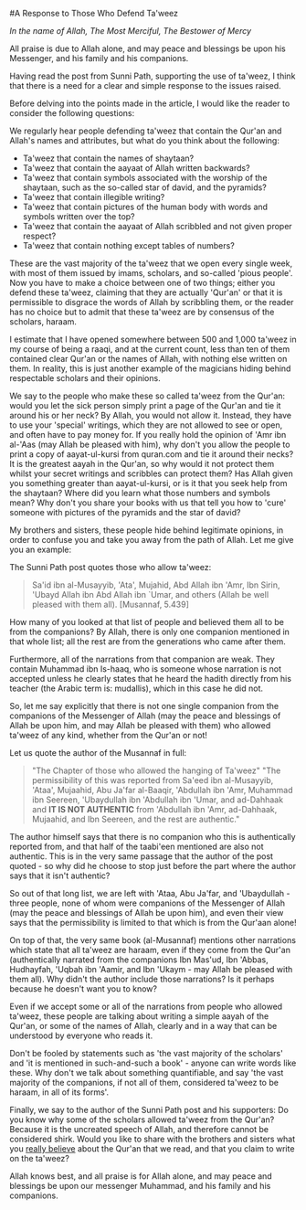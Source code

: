 [title: A Response to Those Who Defend Ta'weez - muhammadtim.com]:/
[menu: Ta'weez Response]:/
[menu-locgroup: ruqyah]:/
[path: /taweez]:/
[alias: /articles/taweez]:/
[order: 9]:/

#A Response to Those Who Defend Ta'weez

*In the name of Allah, The Most Merciful, The Bestower of Mercy*
 
All praise is due to Allah alone, and may peace and blessings be upon his Messenger, and his family and his companions.
 
Having read the post from Sunni Path, supporting the use of ta'weez, I think that there is a need for a clear and simple response to the issues raised.
 
Before delving into the points made in the article, I would like the reader to consider the following questions:
 
We regularly hear people defending ta'weez that contain the Qur'an and Allah's names and attributes, but what do you think about the following:

* Ta'weez that contain the names of shaytaan?
* Ta'weez that contain the aayaat of Allah written backwards?
* Ta'weez that contain symbols associated with the worship of the shaytaan, such as the so-called star of david, and the pyramids?
* Ta'weez that contain illegible writing?
* Ta'weez that contain pictures of the human body with words and symbols written over the top?
* Ta'weez that contain the aayaat of Allah scribbled and not given proper respect?
* Ta'weez that contain nothing except tables of numbers?

   
These are the vast majority of the ta'weez that we open every single week, with most of them issued by imams, scholars, and so-called 'pious people'. Now you have to make a choice between one of two things; either you defend these ta'weez, claiming that they are actually 'Qur'an' or that it is permissible to disgrace the words of Allah by scribbling them, or the reader has no choice but to admit that these ta'weez are by consensus of the scholars, haraam. 
 
I estimate that I have opened somewhere between 500 and 1,000 ta'weez in my course of being a raaqi, and at the current count, less than ten of them contained clear Qur'an or the names of Allah, with nothing else written on them. In reality, this is just another example of the magicians hiding behind respectable scholars and their opinions.
 
We say to the people who make these so called ta'weez from the Qur'an: would you let the sick person simply print a page of the Qur'an and tie it around his or her neck? By Allah, you would not allow it. Instead, they have to use your 'special' writings, which they are not allowed to see or open, and often have to pay money for. If you really hold the opinion of 'Amr ibn al-'Aas (may Allah be pleased with him), why don't you allow the people to print a copy of aayat-ul-kursi from quran.com and tie it around their necks? It is the greatest aayah in the Qur'an, so why would it not protect them whilst your secret writings and scribbles can protect them? Has Allah given you something greater than aayat-ul-kursi, or is it that you seek help from the shaytaan? Where did you learn what those numbers and symbols mean? Why don't you share your books with us that tell you how to 'cure' someone with pictures of the pyramids and the star of david? 
 
My brothers and sisters, these people hide behind legitimate opinions, in order to confuse you and take you away from the path of Allah. Let me give you an example:
 
The Sunni Path post quotes those who allow ta'weez:
 
> Sa'id ibn al-Musayyib, 'Ata', Mujahid, Abd Allah ibn 'Amr, Ibn Sirin, 'Ubayd Allah ibn Abd Allah ibn `Umar, and others (Allah be well pleased with them all). [Musannaf, 5.439]
 
How many of you looked at that list of people and believed them all to be from the companions? By Allah, there is only one companion mentioned in that whole list; all the rest are from the generations who came after them. 
 
Furthermore, all of the narrations from that companion are weak. They contain Muhammad ibn Is-haaq, who is someone whose narration is not accepted unless he clearly states that he heard the hadith directly from his teacher (the Arabic term is: mudallis), which in this case he did not. 
 
So, let me say explicitly that there is not one single companion from the companions of the Messenger of Allah (may the peace and blessings of Allah be upon him, and may Allah be pleased with them) who allowed ta'weez of any kind, whether from the Qur'an or not!
 
Let us quote the author of the Musannaf in full:
 
> "The Chapter of those who allowed the hanging of Ta'weez" 
> "The permissibility of this was reported from Sa'eed ibn al-Musayyib, 'Ataa', Mujaahid, Abu Ja'far al-Baaqir, 'Abdullah ibn 'Amr, Muhammad ibn Seereen, 'Ubaydullah ibn 'Abdullah ibn 'Umar, and ad-Dahhaak and **IT IS NOT AUTHENTIC** from 'Abdullah ibn 'Amr, ad-Dahhaak, Mujaahid, and Ibn Seereen, and the rest are authentic."
 
The author himself says that there is no companion who this is authentically reported from, and that half of the taabi'een mentioned are also not authentic. This is in the very same passage that the author of the post quoted - so why did he choose to stop just before the part where the author says that it isn't authentic?
 
So out of that long list, we are left with 'Ataa, Abu Ja'far, and 'Ubaydullah - three people, none of whom were companions of the Messenger of Allah (may the peace and blessings of Allah be upon him), and even their view says that the permissibility is limited to that which is from the Qur'aan alone!
 
On top of that, the very same book (al-Musannaf) mentions other narrations which state that all ta'weez are haraam, even if they come from the Qur'an (authentically narrated from the companions Ibn Mas'ud, Ibn 'Abbas, Hudhayfah, 'Uqbah ibn 'Aamir, and Ibn 'Ukaym - may Allah be pleased with them all). Why didn't the author include those narrations? Is it perhaps because he doesn't want you to know?
 
Even if we accept some or all of the narrations from people who allowed ta'weez, these people are talking about writing a simple aayah of the Qur'an, or some of the names of Allah, clearly and in a way that can be understood by everyone who reads it. 
 
Don't be fooled by statements such as 'the vast majority of the scholars' and 'it is mentioned in such-and-such a book' - anyone can write words like these. Why don't we talk about something quantifiable, and say 'the vast majority of the companions, if not all of them, considered ta'weez to be haraam, in all of its forms'.
 
Finally, we say to the author of the Sunni Path post and his supporters: Do you know why some of the scholars allowed ta'weez from the Qur'an? Because it is the uncreated speech of Allah, and therefore cannot be considered shirk. Would you like to share with the brothers and sisters what you [really believe](http://ozdawah.com/2011/10/03/sunnipath-exposed-part-2-sp-claims-that-the-quran-is-not-allahs-word/) about the Qur'an that we read, and that you claim to write on the ta'weez? 
 
Allah knows best, and all praise is for Allah alone, and may peace and blessings be upon our messenger Muhammad, and his family and his companions.